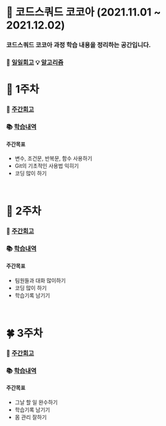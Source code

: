 # 📘 코드스쿼드 코코아 (2021.11.01 ~ 2021.12.02)

### 코드스쿼드 코코아 과정 학습 내용을 정리하는 공간입니다.
### 🌙 [일일회고](https://github.com/nohriter/TIL)  💡 [알고리즘](https://github.com/nohriter/Algorithm)

# 🌱 1주차

### 💭 [주간회고](https://github.com/nohriter/TIL/blob/main/21.11/211105.md)
### 📚 [학습내역](https://github.com/nohriter/codesquad-cocoa2021/tree/main/src/contents/week1)


#### 주간목표
- 변수, 조건문, 반복문, 함수 사용하기
- Git의 기초적인 사용법 익히기
- 코딩 많이 하기

<br>

# 🌿 2주차

### 💭 [주간회고](https://github.com/nohriter/TIL/blob/main/21.11/211112.md)
### 📚 [학습내역](https://github.com/nohriter/codesquad-cocoa2021/tree/main/src/contents/week2)

#### 주간목표
- 팀원들과 대화 많이하기
- 코딩 많이 하기
- 학습기록 남기기

<br>

# 🍀 3주차

### 💭 [주간회고](https://github.com/nohriter/TIL/blob/main/21.11/211119.md)
### 📚 [학습내역](https://github.com/nohriter/codesquad-cocoa2021/tree/main/src/contents/week3)


#### 주간목표
- 그날 할 일 완수하기
- 학습기록 남기기
- 몸 관리 잘하기

<br>




